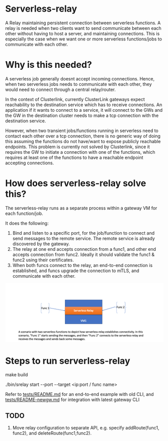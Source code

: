 # Serverless-relay
A Relay maintaining persistent connection between serverless functions. 
A relay is needed when two clients want to send communicate between each other without having to host a server, and maintaining connections.
This is especially the case when we want one or more serverless functions/jobs to communicate with each other.

# Why is this needed?
A serverless job generally doesnt accept incoming connections. Hence, when two serverless jobs needs to communicate with each other, they would need to connect through a central relay/router.

In the context of Clusterlink, currently ClusterLink gateways expect reachability to the destination service which has to receive connections. An application if it wants to connect to a service, it will connect to the GWs and the GW in the destination cluster needs to make a tcp connection with the destination service.

However, when two transient jobs/functions running in serverless need to contact each other over a tcp connection, there is no generic way of doing this assuming the functions do not have/want to expose publicly reachable endpoints. This problem is currently not solved by Clusterlink, since it requires the GW to initiate a connection with one of the functions, which requires at least one of the functions to have a reachable endpoint accepting connections.

# How does serverless-relay solve this?

The serverless-relay runs as a separate process within a gateway VM for each function/job.

It does the following:
1) Bind and listen to a specific port, for the job/function to connect and send messages to the remote service. The remote service is already discovered by the gateway. 
2) The relay at one end accepts connection from a func1, and other end accepts connection from func2. Ideally it should validate the func1 & func2 using their certificates. 
3) When both funcs connect to the relay, an end-to-end connection is established, and funcs upgrade the connection to mTLS, and communicate with each other.

![](serverless-relay.png)
# Steps to run serverless-relay

   make build

   ./bin/srelay start --port <portnum> --target <ip:port / func name>

   Refer to [tests/README.md](tests/README.md) for an end-to-end example with old CLI, and [tests/README-newgw.md](tests/README-newgw.md) for integration with latest gateway CLI


## TODO
1) Move relay configuration to separate API, e.g. specify addRoute(func1, func2), and deleteRoute(func1,func2). 
